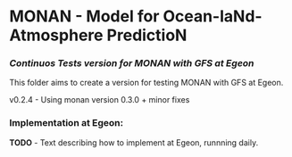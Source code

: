 # MONAN - Model for Ocean-laNd-Atmosphere PredictioN

### *Continuos Tests version for MONAN with GFS at Egeon*

This folder aims to create a version for testing MONAN with GFS at Egeon.

v0.2.4 - Using monan version 0.3.0 + minor fixes 

### Implementation at Egeon:

**TODO** - Text describing how to implement at Egeon, runnning daily.

